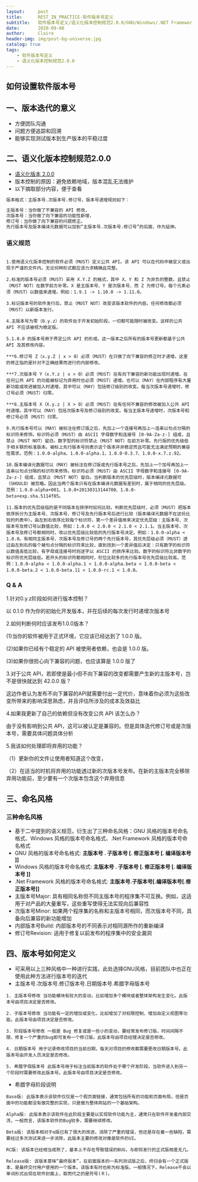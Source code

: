 ```yaml
---
layout:     post
title:      REST_IN_PRACTICE-软件版本号定义
subtitle:   软件版本号定义/语义化版本控制规范2.0.0/GNU/Windows/.NET Framework
date:       2020-09-08
author:     Claire
header-img: img/post-bg-universe.jpg
catalog: true
tags:
    - 软件版本号定义
    - 语义化版本控制规范2.0.0
---
```


## 如何设置软件版本号

## 一、版本迭代的意义

- 方便团队沟通
- 问题方便追踪和回溯
- 能够实现测试版本到生产版本的平稳过度

## 二、语义化版本控制规范2.0.0

- [语义化版本 2.0.0](https://semver.org/lang/zh-CN/#spec-item-6)
- 版本控制的原因：避免依赖地域，版本混乱无法维护
- 以下摘取部分内容，便于查看

```txt
版本格式：主版本号.次版本号.修订号，版本号递增规则如下：

主版本号：当你做了不兼容的 API 修改，
次版本号：当你做了向下兼容的功能性新增，
修订号：当你做了向下兼容的问题修正。
先行版本号及版本编译元数据可以加到“主版本号.次版本号.修订号”的后面，作为延伸。
```

### 语义规范

```text

1.使用语义化版本控制的软件必须（MUST）定义公共 API。该 API 可以在代码中被定义或出现于严谨的文件内。无论何种形式都应该力求精确且完整。

2.标准的版本号必须（MUST）采用 X.Y.Z 的格式，其中 X、Y 和 Z 为非负的整数，且禁止（MUST NOT）在数字前方补零。X 是主版本号、Y 是次版本号、而 Z 为修订号。每个元素必须（MUST）以数值来递增。例如：1.9.1 -> 1.10.0 -> 1.11.0。

3.标记版本号的软件发行后，禁止（MUST NOT）改变该版本软件的内容。任何修改都必须（MUST）以新版本发行。

4.主版本号为零（0.y.z）的软件处于开发初始阶段，一切都可能随时被改变。这样的公共 API 不应该被视为稳定版。

5.1.0.0 的版本号用于界定公共 API 的形成。这一版本之后所有的版本号更新都基于公共 API 及其修改内容。

***6.修订号 Z（x.y.Z | x > 0）必须（MUST）在只做了向下兼容的修正时才递增。这里的修正指的是针对不正确结果而进行的内部修改。

***7.次版本号 Y（x.Y.z | x > 0）必须（MUST）在有向下兼容的新功能出现时递增。在任何公共 API 的功能被标记为弃用时也必须（MUST）递增。也可以（MAY）在内部程序有大量新功能或改进被加入时递增，其中可以（MAY）包括修订级别的改变。每当次版本号递增时，修订号必须（MUST）归零。

***8.主版本号 X（X.y.z | X > 0）必须（MUST）在有任何不兼容的修改被加入公共 API 时递增。其中可以（MAY）包括次版本号及修订级别的改变。每当主版本号递增时，次版本号和修订号必须（MUST）归零。

9.先行版本号可以（MAY）被标注在修订版之后，先加上一个连接号再加上一连串以句点分隔的标识符来修饰。标识符必须（MUST）由 ASCII 字母数字和连接号 [0-9A-Za-z-] 组成，且禁止（MUST NOT）留白。数字型的标识符禁止（MUST NOT）在前方补零。先行版的优先级低于相关联的标准版本。被标上先行版本号则表示这个版本并非稳定而且可能无法满足预期的兼容性需求。范例：1.0.0-alpha、1.0.0-alpha.1、1.0.0-0.3.7、1.0.0-x.7.z.92。

10.版本编译元数据可以（MAY）被标注在修订版或先行版本号之后，先加上一个加号再加上一连串以句点分隔的标识符来修饰。标识符必须（MUST）由 ASCII 字母数字和连接号 [0-9A-Za-z-] 组成，且禁止（MUST NOT）留白。当判断版本的优先层级时，版本编译元数据可（SHOULD）被忽略。因此当两个版本只有在版本编译元数据有差别时，属于相同的优先层级。范例：1.0.0-alpha+001、1.0.0+20130313144700、1.0.0-beta+exp.sha.5114f85。

11.版本的优先层级指的是不同版本在排序时如何比较。判断优先层级时，必须（MUST）把版本依序拆分为主版本号、次版本号、修订号及先行版本号后进行比较（版本编译元数据不在这份比较的列表中）。由左到右依序比较每个标识符，第一个差异值用来决定优先层级：主版本号、次版本号及修订号以数值比较，例如：1.0.0 < 2.0.0 < 2.1.0 < 2.1.1。当主版本号、次版本号及修订号都相同时，改以优先层级比较低的先行版本号决定。例如：1.0.0-alpha < 1.0.0。有相同主版本号、次版本号及修订号的两个先行版本号，其优先层级必须（MUST）透过由左到右的每个被句点分隔的标识符来比较，直到找到一个差异值后决定：只有数字的标识符以数值高低比较，有字母或连接号时则逐字以 ASCII 的排序来比较。数字的标识符比非数字的标识符优先层级低。若开头的标识符都相同时，栏位比较多的先行版本号优先层级比较高。范例：1.0.0-alpha < 1.0.0-alpha.1 < 1.0.0-alpha.beta < 1.0.0-beta < 1.0.0-beta.2 < 1.0.0-beta.11 < 1.0.0-rc.1 < 1.0.0。
```

### Q & A

1.针对0.y.z阶段如何进行版本控制？

  以 0.1.0 作为你的初始化开发版本，并在后续的每次发行时递增次版本号

2.如何判断何时应该发布1.0.0版本？

   (1)当你的软件被用于正式环境，它应该已经达到了 1.0.0 版。

   (2)如果你已经有个稳定的 API 被使用者依赖，也会是 1.0.0 版。

   (3)如果你很担心向下兼容的问题，也应该算是 1.0.0 版了

3.对于公共 API，若即使是最小但不向下兼容的改变都需要产生新的主版本号，岂不是很快就达到 42.0.0 版？

   这边作者认为发布不向下兼容的API就需要付出一定代价，意味着你必须为这些改变所带来的影响深思熟虑，并且评估所涉及的成本及效益比

4.如果我更新了自己的依赖但没有改变公共 API 该怎么办？

   由于没有影响到公共 API，这可以被认定是兼容的。但是具体迭代修订号或是次版本号，需要具体问题具体分析

5.我该如何处理即将弃用的功能？

   （1）更新你的文件让使用者知道这个改变，

   （2）在适当的时机将弃用的功能透过新的次版本号发布。在新的主版本完全移除弃用功能前，至少要有一个次版本包含这个弃用信息

## 三、命名风格

### 三种命名风格

- 基于二中提到的语义规范，衍生出了三种命名风格：GNU 风格的版本号命名格式、Windows 风格的版本号命名格式、.Net Framework 风格的版本号命名格式
- GNU 风格的版本号命名格式: **主版本号 . 子版本号 [. 修正版本号 [. 编译版本号 ]]**
- Windows 风格的版本号命名格式:  **主版本号 . 子版本号 [. 修正版本号 [. 编译版本号 ]]**
- .Net Framework 风格的版本号命名格式: **主版本号.子版本号[.编译版本号[.修正版本号]]**
- 主版本号Major: 具有相同名称但不同主版本号的程序集不可互换。例如，这适用于对产品的大量重写，这些重写使得无法实现向后兼容性
- 次版本号Minor: 如果两个程序集的名称和主版本号相同，而次版本号不同，具备向后兼容的新功能增加
- 内部版本号Build: 内部版本号的不同表示对相同源所作的重新编译
- 修订号Revision: 适用于修复以前发布的程序集中的安全漏洞

## 四、版本号如何定义

- 可采用以上三种风格中一种进行实践，此处选择GNU风格，目前团队中也正在使用此种方法进行版本号的迭代
- 主版本号.次版本号.修订版本号.日期版本号.希腊字母版本号

```text
1. 主版本号修改 当功能模块有较大的变动，比如增加多个模块或者整体架构发生变化。此版本号由项目决定是否修改。

2. 子版本号修改 当功能有一定的增加或变化，比如增加了对权限控制、增加自定义视图等功能。此版本号由项目决定是否修改。

3. 阶段版本号修改 一般是 Bug 修复或是一些小的变动，要经常发布修订版，时间间隔不限，修复一个严重的bug即可发布一个修订版。此版本号由项目经理决定是否修改。

4. 日期版本号 用于记录修改项目的当前日期，每天对项目的修改都需要更改日期版本号。此版本号由开发人员决定是否修改。

5. 希腊字母版本号 此版本号用于标注当前版本的软件处于哪个开发阶段，当软件进入到另一个阶段时需要修改此版本号。此版本号由项目决定是否修改。
```

- 希腊字母阶段说明

```text
Base版: 此版本表示该软件仅仅是一个假页面链接，通常包括所有的功能和页面布局，但是页面中的功能都没有做完整的实现，只是做为整体网站的一个基础架构。

Alpha版: 此版本表示该软件在此阶段主要是以实现软件功能为主，通常只在软件开发者内部交流，一般而言，该版本软件的Bug较多，需要继续修改。

Beta版: 该版本相对于α版已有了很大的改进，消除了严重的错误，但还是存在着一些缺陷，需要经过多次测试来进一步消除，此版本主要的修改对像是软件的UI。

RC版: 该版本已经相当成熟了，基本上不存在导致错误的BUG，与即将发行的正式版相差无几。

Release版: 该版本意味“最终版本”，在前面版本的一系列测试版之后，终归会有一个正式版本，是最终交付用户使用的一个版本。该版本有时也称为标准版。一般情况下，Release不会以单词形式出现在软件封面上，取而代之的是符号(Ｒ)。
```
